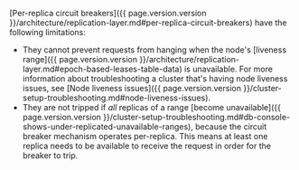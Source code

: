 [Per-replica circuit breakers]({{ page.version.version }}/architecture/replication-layer.md#per-replica-circuit-breakers) have the following limitations:

- They cannot prevent requests from hanging when the node's [liveness range]({{ page.version.version }}/architecture/replication-layer.md#epoch-based-leases-table-data) is unavailable. For more information about troubleshooting a cluster that's having node liveness issues, see [Node liveness issues]({{ page.version.version }}/cluster-setup-troubleshooting.md#node-liveness-issues).
- They are not tripped if _all_ replicas of a range [become unavailable]({{ page.version.version }}/cluster-setup-troubleshooting.md#db-console-shows-under-replicated-unavailable-ranges), because the circuit breaker mechanism operates per-replica. This means at least one replica needs to be available to receive the request in order for the breaker to trip.